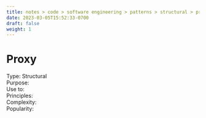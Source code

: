 ```yaml
---
title: notes > code > software engineering > patterns > structural > proxy
date: 2023-03-05T15:52:33-0700
draft: false
weight: 1
---
```

# Proxy
Type: Structural  
Purpose:  
Use to:  
Principles:  
Complexity:  
Popularity:  
